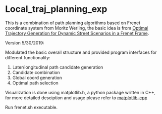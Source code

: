 # Local_traj_planning_exp
This is a combination of path planning algorithms based on Frenet coordinate system from Moritz Werling, the basic idea is from  [Optimal Trajectory Generation for Dynamic Street Scenarios in a Frenet Frame](https://ieeexplore.ieee.org/document/5509799).

Version 5/30/2019:

Modulated the basic overall structure and provided program interfaces for different functionality:  
1. Later/longitudinal path candidate generation    
2. Candidate combination   
3. Global coord generation   
4. Optimal path selection    

Visualization is done using matplotlib.h, a python package written in C++, for more detailed desciption and usage please refer to [matplotlib-cpp](https://github.com/lava/matplotlib-cpp)

Run frenet.sh executable.

